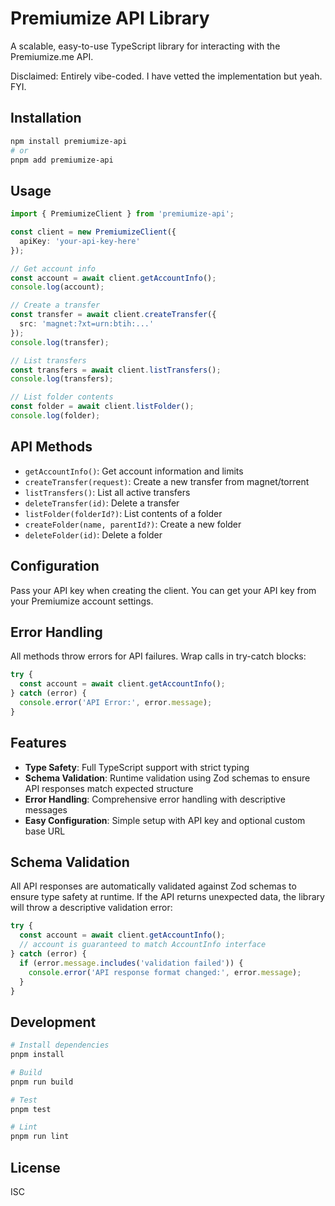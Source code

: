 # Premiumize API Library

A scalable, easy-to-use TypeScript library for interacting with the Premiumize.me API.

Disclaimed: Entirely vibe-coded. I have vetted the implementation but yeah. FYI.

## Installation

```bash
npm install premiumize-api
# or
pnpm add premiumize-api
```

## Usage

```typescript
import { PremiumizeClient } from 'premiumize-api';

const client = new PremiumizeClient({
  apiKey: 'your-api-key-here'
});

// Get account info
const account = await client.getAccountInfo();
console.log(account);

// Create a transfer
const transfer = await client.createTransfer({
  src: 'magnet:?xt=urn:btih:...'
});
console.log(transfer);

// List transfers
const transfers = await client.listTransfers();
console.log(transfers);

// List folder contents
const folder = await client.listFolder();
console.log(folder);
```

## API Methods

- `getAccountInfo()`: Get account information and limits
- `createTransfer(request)`: Create a new transfer from magnet/torrent
- `listTransfers()`: List all active transfers
- `deleteTransfer(id)`: Delete a transfer
- `listFolder(folderId?)`: List contents of a folder
- `createFolder(name, parentId?)`: Create a new folder
- `deleteFolder(id)`: Delete a folder

## Configuration

Pass your API key when creating the client. You can get your API key from your Premiumize account settings.

## Error Handling

All methods throw errors for API failures. Wrap calls in try-catch blocks:

```typescript
try {
  const account = await client.getAccountInfo();
} catch (error) {
  console.error('API Error:', error.message);
}
```

## Features

- **Type Safety**: Full TypeScript support with strict typing
- **Schema Validation**: Runtime validation using Zod schemas to ensure API responses match expected structure
- **Error Handling**: Comprehensive error handling with descriptive messages
- **Easy Configuration**: Simple setup with API key and optional custom base URL

## Schema Validation

All API responses are automatically validated against Zod schemas to ensure type safety at runtime. If the API returns unexpected data, the library will throw a descriptive validation error:

```typescript
try {
  const account = await client.getAccountInfo();
  // account is guaranteed to match AccountInfo interface
} catch (error) {
  if (error.message.includes('validation failed')) {
    console.error('API response format changed:', error.message);
  }
}
```

## Development

```bash
# Install dependencies
pnpm install

# Build
pnpm run build

# Test
pnpm test

# Lint
pnpm run lint
```

## License

ISC